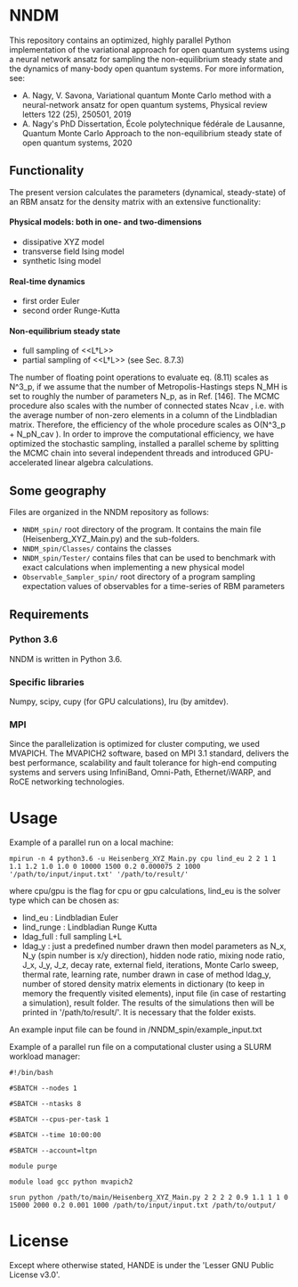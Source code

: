 # NNDM
This repository contains an optimized, highly parallel Python implementation of the variational approach for open quantum systems using a neural network ansatz for sampling the non-equilibrium steady state and the dynamics of many-body open quantum systems.
For more information, see:

- A. Nagy, V. Savona, Variational quantum Monte Carlo method with a neural-network ansatz for open quantum systems, Physical review letters 122 (25), 250501, 2019
- A. Nagy's PhD Dissertation, École polytechnique fédérale de Lausanne, Quantum Monte Carlo Approach to the non-equilibrium steady state of open quantum systems, 2020

## Functionality
The present version calculates the parameters (dynamical, steady-state) of an RBM ansatz for the density matrix with an extensive functionality:

#### Physical models: both in one- and two-dimensions
- dissipative XYZ model
- transverse field Ising model
- synthetic Ising model

#### Real-time dynamics
- first order Euler
- second order Runge-Kutta
#### Non-equilibrium steady state
- full sampling of <<L†L>>
- partial sampling of <<L†L>> (see Sec. 8.7.3)

The number of floating point operations to evaluate eq. (8.11) scales as N^3_p, if we assume that the number of Metropolis-Hastings steps N_MH is set to roughly the number of parameters N_p, as in Ref. [146]. The MCMC procedure also scales with the number of connected states Ncav , i.e. with the average number of non-zero elements in a column of the Lindbladian matrix. Therefore, the efficiency of the whole procedure scales as O(N^3_p + N_pN_cav ). In order to improve the computational efficiency, we have optimized the stochastic sampling, installed a parallel scheme by splitting the MCMC chain into
several independent threads and introduced GPU-accelerated linear algebra calculations.

## Some geography
Files are organized in the NNDM repository as follows:
 - `NNDM_spin/` root directory of the program. It contains the main file (Heisenberg_XYZ_Main.py) and the sub-folders.
 - `NNDM_spin/Classes/` contains the classes
 - `NNDM_spin/Tester/` contains files that can be used to benchmark with exact calculations when implementing a new physical model
- `Observable_Sampler_spin/` root directory of a program sampling expectation values of observables for a time-series of RBM parameters

## Requirements
### Python 3.6
NNDM is written in Python 3.6.
### Specific libraries
Numpy, scipy, cupy (for GPU calculations), lru (by amitdev).
### MPI
Since the parallelization is optimized for cluster computing, we used MVAPICH. The MVAPICH2 software, based on MPI 3.1 standard, delivers the best performance, scalability and fault tolerance for high-end computing systems and servers using InfiniBand, Omni-Path, Ethernet/iWARP, and RoCE networking technologies. 

# Usage
Example of a parallel run on a local machine:

`mpirun -n 4 python3.6 -u Heisenberg_XYZ_Main.py cpu lind_eu 2 2 1 1 1.1 1.2 1.0 1.0 0 10000 1500 0.2 0.000075 2 1000 '/path/to/input/input.txt' '/path/to/result/'`

where cpu/gpu is the flag for cpu or gpu calculations, lind_eu is the solver type which can be chosen as:
- lind_eu : Lindbladian Euler
- lind_runge : Lindbladian Runge Kutta
- ldag_full : full sampling L+L
- ldag_y : just a predefined number drawn
then model parameters as N_x, N_y (spin number is x/y direction), hidden node ratio, mixing node ratio, J_x, J_y, J_z, decay rate, external field, iterations, Monte Carlo sweep, thermal rate, learning rate, number drawn in case of method ldag_y, number of stored density matrix elements in dictionary (to keep in memory the frequently visited elements), input file (in case of restarting a simulation), result folder. The results of the simulations then will be printed in '/path/to/result/'. It is necessary that the folder exists.

An example input file can be found in /NNDM_spin/example_input.txt

Example of a parallel run file on a computational cluster using a SLURM workload manager:

`#!/bin/bash`

`#SBATCH --nodes 1`

`#SBATCH --ntasks 8`

`#SBATCH --cpus-per-task 1`

`#SBATCH --time 10:00:00`

`#SBATCH --account=ltpn`

`module purge`

`module load gcc python mvapich2`

`srun python /path/to/main/Heisenberg_XYZ_Main.py 2 2 2 2 0.9 1.1 1 1 0 15000 2000 0.2 0.001 1000 /path/to/input/input.txt /path/to/output/`

# License
Except where otherwise stated, HANDE is under the 'Lesser GNU Public License v3.0'.
